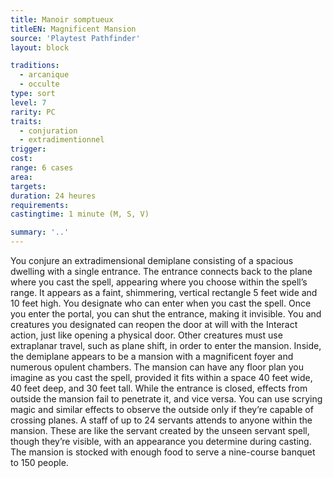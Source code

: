 ```yaml
---
title: Manoir somptueux
titleEN: Magnificent Mansion
source: 'Playtest Pathfinder'
layout: block

traditions:
  - arcanique
  - occulte
type: sort
level: 7
rarity: PC
traits:
  - conjuration
  - extradimentionnel
trigger: 
cost: 
range: 6 cases
area: 
targets: 
duration: 24 heures
requirements: 
castingtime: 1 minute (M, S, V)

summary: '..'
---
```

You conjure an extradimensional demiplane consisting of a spacious dwelling with a single entrance. The entrance connects back to the plane where you cast the spell, appearing where you choose within the spell’s range. It appears as a faint, shimmering, vertical rectangle 5 feet wide and 10 feet high. You designate who can enter when you cast the spell. Once you enter the portal, you can shut the entrance, making it invisible. You and creatures you designated can reopen the door at will with the Interact action, just like opening a physical door. Other creatures must use extraplanar travel, such as plane shift, in order to enter the mansion. Inside, the demiplane appears to be a mansion with a magnificent foyer and numerous opulent chambers. The mansion can have any floor plan you imagine as you cast the spell, provided it fits within a space 40 feet wide, 40 feet deep, and 30 feet tall. While the entrance is closed, effects from outside the mansion fail to penetrate it, and vice versa. You can use scrying magic and similar effects to observe the outside only if they’re capable of crossing planes. A staff of up to 24 servants attends to anyone within the mansion. These are like the servant created by the unseen servant spell, though they’re visible, with an appearance you determine during casting. The mansion is stocked with enough food to serve a nine-course banquet to 150 people.